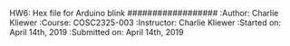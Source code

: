 HW6: Hex file for Arduino blink
##################
:Author: Charlie Kliewer
:Course: COSC2325-003
:Instructor: Charlie Kliewer
:Started on: April 14th, 2019
:Submitted on:  April 14th, 2019
